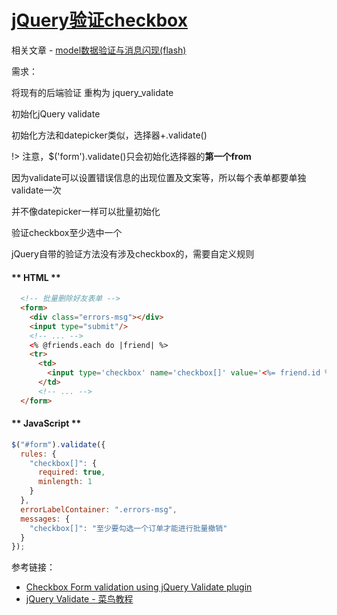 # [jQuery验证checkbox](/2019/11_2/checkbox_jquery_validate.md)

相关文章 - [model数据验证与消息闪现(flash)](/2019/11_1/validates.md)

<i class="fa fa-hashtag"></i>
需求：

将现有的后端验证 重构为 jquery_validate

<i class="fa fa-hashtag"></i>
初始化jQuery validate

初始化方法和datepicker类似，选择器+.validate()

!> 注意，$('form').validate()只会初始化选择器的**第一个from**

因为validate可以设置错误信息的出现位置及文案等，所以每个表单都要单独validate一次

并不像datepicker一样可以批量初始化

<i class="fa fa-hashtag"></i>
验证checkbox至少选中一个

jQuery自带的验证方法没有涉及checkbox的，需要自定义规则

<!-- tabs:start -->

#### ** HTML **

```html
  <!-- 批量删除好友表单 -->
  <form>
    <div class="errors-msg"></div>
    <input type="submit"/>
    <!-- ... -->
    <% @friends.each do |friend| %>
    <tr>
      <td>
        <input type='checkbox' name='checkbox[]' value='<%= friend.id %>'/>
      </td>
      <!-- ... -->
  </form>
```

#### ** JavaScript **

```js
$("#form").validate({
  rules: {
    "checkbox[]": {
      required: true,
      minlength: 1
    }
  },
  errorLabelContainer: ".errors-msg",
  messages: {
    "checkbox[]": "至少要勾选一个订单才能进行批量撤销"
  }
});
```

<!-- tabs:end -->

<i class="fa fa-hashtag"></i>
参考链接：

- [Checkbox Form validation using jQuery Validate plugin](https://codepen.io/paulyabsley/pen/zFkbI)
- [jQuery Validate - 菜鸟教程](https://www.runoob.com/jquery/jquery-plugin-validate.html)
